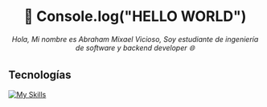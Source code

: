<h1 style="text-align: center" >👋 Console.log("HELLO WORLD") </h1>
<h6  style="text-align: center">
Hola, Mi nombre es Abraham Mixael Vicioso, Soy estudiante de ingeniería de software y backend developer 🌐
</h6>

## Tecnologías
[![My Skills](https://skillicons.dev/icons?i=js,html,css,wasm)](https://github.com/AbrahamVicioso)
